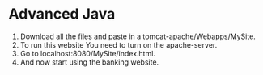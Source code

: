# Advanced Java
1. Download all the files and paste in a tomcat-apache/Webapps/MySite.
2. To run this website You need to turn on the apache-server.
3. Go to localhost:8080/MySite/index.html.
4. And now start using the banking website.
